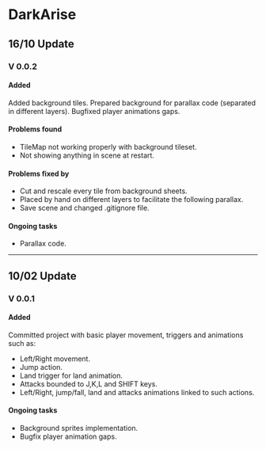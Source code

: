 # DarkArise

## 16/10 Update
### V 0.0.2

#### Added

Added background tiles.
Prepared background for parallax code (separated in different layers).
Bugfixed player animations gaps.

#### Problems found

- TileMap not working properly with background tileset.
- Not showing anything in scene at restart.

#### Problems fixed by

- Cut and rescale every tile from background sheets.
- Placed by hand on different layers to facilitate the following parallax.
- Save scene and changed .gitignore file.

#### Ongoing tasks

- Parallax code.

---

## 10/02 Update
### V 0.0.1

#### Added

Committed project with basic player movement, triggers and animations such as:
- Left/Right movement.
- Jump action.
- Land trigger for land animation.
- Attacks bounded to J,K,L and SHIFT keys.
- Left/Right, jump/fall, land and attacks animations linked to such actions.

#### Ongoing tasks

- Background sprites implementation.
- Bugfix player animation gaps.